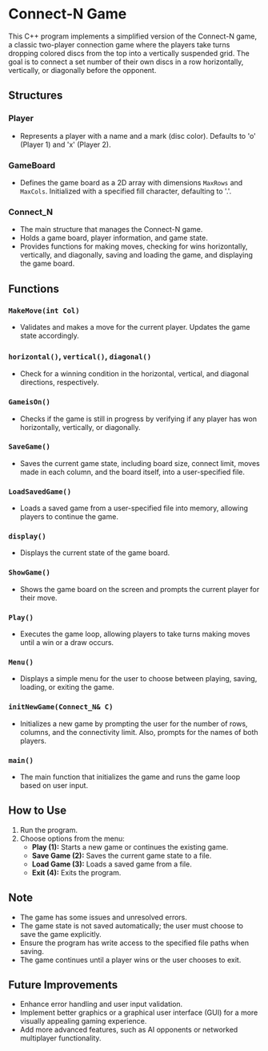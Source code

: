 # Connect-N Game

This C++ program implements a simplified version of the Connect-N game, a classic two-player connection game where the players take turns dropping colored discs from the top into a vertically suspended grid. The goal is to connect a set number of their own discs in a row horizontally, vertically, or diagonally before the opponent.

## Structures

### Player
- Represents a player with a name and a mark (disc color). Defaults to 'o' (Player 1) and 'x' (Player 2).

### GameBoard
- Defines the game board as a 2D array with dimensions `MaxRows` and `MaxCols`. Initialized with a specified fill character, defaulting to '.'.

### Connect_N
- The main structure that manages the Connect-N game.
- Holds a game board, player information, and game state.
- Provides functions for making moves, checking for wins horizontally, vertically, and diagonally, saving and loading the game, and displaying the game board.

## Functions

### `MakeMove(int Col)`
- Validates and makes a move for the current player. Updates the game state accordingly.

### `horizontal()`, `vertical()`, `diagonal()`
- Check for a winning condition in the horizontal, vertical, and diagonal directions, respectively.

### `GameisOn()`
- Checks if the game is still in progress by verifying if any player has won horizontally, vertically, or diagonally.

### `SaveGame()`
- Saves the current game state, including board size, connect limit, moves made in each column, and the board itself, into a user-specified file.

### `LoadSavedGame()`
- Loads a saved game from a user-specified file into memory, allowing players to continue the game.

### `display()`
- Displays the current state of the game board.

### `ShowGame()`
- Shows the game board on the screen and prompts the current player for their move.

### `Play()`
- Executes the game loop, allowing players to take turns making moves until a win or a draw occurs.

### `Menu()`
- Displays a simple menu for the user to choose between playing, saving, loading, or exiting the game.

### `initNewGame(Connect_N& C)`
- Initializes a new game by prompting the user for the number of rows, columns, and the connectivity limit. Also, prompts for the names of both players.

### `main()`
- The main function that initializes the game and runs the game loop based on user input.

## How to Use

1. Run the program.
2. Choose options from the menu:
   - **Play (1):** Starts a new game or continues the existing game.
   - **Save Game (2):** Saves the current game state to a file.
   - **Load Game (3):** Loads a saved game from a file.
   - **Exit (4):** Exits the program.

## Note
- The game has some issues and unresolved errors.
- The game state is not saved automatically; the user must choose to save the game explicitly.
- Ensure the program has write access to the specified file paths when saving.
- The game continues until a player wins or the user chooses to exit.

## Future Improvements
- Enhance error handling and user input validation.
- Implement better graphics or a graphical user interface (GUI) for a more visually appealing gaming experience.
- Add more advanced features, such as AI opponents or networked multiplayer functionality.
